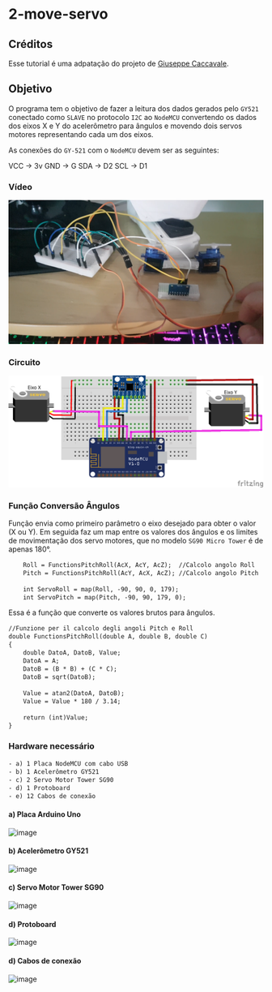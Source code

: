 # 2-move-servo

## Créditos

Esse tutorial é uma adpatação do projeto de
[Giuseppe Caccavale](http://www.giuseppecaccavale.it/arduino/mpu-6050-gy-521-arduino-tutorial/).

## Objetivo

O programa tem o objetivo de fazer a leitura dos dados gerados pelo `GY521` conectado como `SLAVE` no protocolo `I2C` ao `NodeMCU` convertendo os dados dos eixos X e Y do acelerômetro para ângulos e movendo dois servos motores representando cada um dos eixos.

As conexões do `GY-521` com o `NodeMCU` devem ser as seguintes:

VCC -> 3v
GND -> G
SDA -> D2
SCL -> D1

### Vídeo

[![Vídeo](../resource/capa.png)](https://youtu.be/68MxqiCudaU)

### Circuito

![image](../resource/gy521_servo.png)

### Função Conversão Ângulos

Função envia como primeiro parâmetro o eixo desejado para obter o valor (X ou Y).
Em seguida faz um map entre os valores dos ângulos e os limites de movimentação dos servo motores, que no modelo `SG90 Micro Tower` é de apenas 180°.

```
    Roll = FunctionsPitchRoll(AcX, AcY, AcZ);  //Calcolo angolo Roll
    Pitch = FunctionsPitchRoll(AcY, AcX, AcZ); //Calcolo angolo Pitch

    int ServoRoll = map(Roll, -90, 90, 0, 179);
    int ServoPitch = map(Pitch, -90, 90, 179, 0);

```

Essa é a função que converte os valores brutos para ângulos.

```
//Funzione per il calcolo degli angoli Pitch e Roll
double FunctionsPitchRoll(double A, double B, double C)
{
    double DatoA, DatoB, Value;
    DatoA = A;
    DatoB = (B * B) + (C * C);
    DatoB = sqrt(DatoB);

    Value = atan2(DatoA, DatoB);
    Value = Value * 180 / 3.14;

    return (int)Value;
}
```

### Hardware necessário

```
- a) 1 Placa NodeMCU com cabo USB
- b) 1 Acelerômetro GY521
- c) 2 Servo Motor Tower SG90
- d) 1 Protoboard
- e) 12 Cabos de conexão
```

#### a) Placa Arduino Uno

![image](https://user-images.githubusercontent.com/22710963/80269854-bd223a80-8689-11ea-9cac-1119c70b2a1c.png)

#### b) Acelerômetro GY521

![image](https://user-images.githubusercontent.com/22710963/80141668-49483b00-8580-11ea-952f-ba84bd779e46.png)

#### c) Servo Motor Tower SG90

![image](https://user-images.githubusercontent.com/22710963/80988080-59c2a600-8e09-11ea-9414-8ebef8b0d67f.png)

#### d) Protoboard

![image](https://user-images.githubusercontent.com/22710963/77499362-a8574a80-6e30-11ea-9744-a15c3206fd50.png)

#### d) Cabos de conexão

![image](https://user-images.githubusercontent.com/22710963/77499606-5662f480-6e31-11ea-96fd-9e268dceb50f.png)
